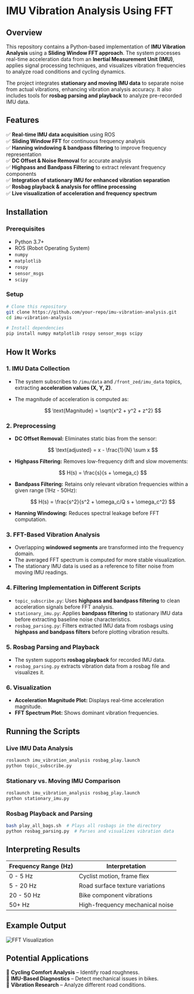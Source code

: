 # IMU Vibration Analysis Using FFT

## Overview
This repository contains a Python-based implementation of **IMU Vibration Analysis** using a **Sliding Window FFT approach**. The system processes real-time acceleration data from an **Inertial Measurement Unit (IMU)**, applies signal processing techniques, and visualizes vibration frequencies to analyze road conditions and cycling dynamics.

The project integrates **stationary and moving IMU data** to separate noise from actual vibrations, enhancing vibration analysis accuracy. It also includes tools for **rosbag parsing and playback** to analyze pre-recorded IMU data.

## Features
✅ **Real-time IMU data acquisition** using ROS  
✅ **Sliding Window FFT** for continuous frequency analysis  
✅ **Hanning windowing & bandpass filtering** to improve frequency representation  
✅ **DC Offset & Noise Removal** for accurate analysis  
✅ **Highpass and Bandpass Filtering** to extract relevant frequency components  
✅ **Integration of stationary IMU for enhanced vibration separation**  
✅ **Rosbag playback & analysis for offline processing**  
✅ **Live visualization of acceleration and frequency spectrum**  

## Installation
### **Prerequisites**
- Python 3.7+
- ROS (Robot Operating System)
- `numpy`
- `matplotlib`
- `rospy`
- `sensor_msgs`
- `scipy`

### **Setup**
```bash
# Clone this repository
git clone https://github.com/your-repo/imu-vibration-analysis.git
cd imu-vibration-analysis

# Install dependencies
pip install numpy matplotlib rospy sensor_msgs scipy
```

## How It Works
### **1. IMU Data Collection**
- The system subscribes to `/imu/data` and `/front_zed/imu_data` topics, extracting **acceleration values (X, Y, Z)**.
- The magnitude of acceleration is computed as:
  
  $$ \text{Magnitude} = \sqrt{x^2 + y^2 + z^2} $$

### **2. Preprocessing**
- **DC Offset Removal:** Eliminates static bias from the sensor:
  
  $$ \text{adjusted} = x - \frac{1}{N} \sum x $$
  
- **Highpass Filtering:** Removes low-frequency drift and slow movements:
  
  $$ H(s) = \frac{s}{s + \omega_c} $$
  
- **Bandpass Filtering:** Retains only relevant vibration frequencies within a given range (1Hz - 50Hz):
  
  $$ H(s) = \frac{s^2}{s^2 + \omega_c/Q s + \omega_c^2} $$
  
- **Hanning Windowing:** Reduces spectral leakage before FFT computation.

### **3. FFT-Based Vibration Analysis**
- Overlapping **windowed segments** are transformed into the frequency domain.
- The averaged FFT spectrum is computed for more stable visualization.
- The stationary IMU data is used as a reference to filter noise from moving IMU readings.

### **4. Filtering Implementation in Different Scripts**
- `topic_subscribe.py`: Uses **highpass and bandpass filtering** to clean acceleration signals before FFT analysis.
- `stationary_imu.py`: Applies **bandpass filtering** to stationary IMU data before extracting baseline noise characteristics.
- `rosbag_parsing.py`: Filters extracted IMU data from rosbags using **highpass and bandpass filters** before plotting vibration results.

### **5. Rosbag Parsing and Playback**
- The system supports **rosbag playback** for recorded IMU data.
- `rosbag_parsing.py` extracts vibration data from a rosbag file and visualizes it.

### **6. Visualization**
- **Acceleration Magnitude Plot:** Displays real-time acceleration magnitude.
- **FFT Spectrum Plot:** Shows dominant vibration frequencies.

## Running the Scripts
### **Live IMU Data Analysis**
```bash
roslaunch imu_vibration_analysis rosbag_play.launch
python topic_subscribe.py
```

### **Stationary vs. Moving IMU Comparison**
```bash
roslaunch imu_vibration_analysis rosbag_play.launch
python stationary_imu.py
```

### **Rosbag Playback and Parsing**
```bash
bash play_all_bags.sh  # Plays all rosbags in the directory
python rosbag_parsing.py  # Parses and visualizes vibration data
```

## Interpreting Results
| **Frequency Range (Hz)** | **Interpretation** |
|-----------------|------------------------------------|
| 0 - 5 Hz       | Cyclist motion, frame flex        |
| 5 - 20 Hz      | Road surface texture variations   |
| 20 - 50 Hz     | Bike component vibrations         |
| 50+ Hz         | High-frequency mechanical noise   |

## Example Output
![FFT Visualization](st.png,zed.png)

## Potential Applications
🚴 **Cycling Comfort Analysis** – Identify road roughness.  
📡 **IMU-Based Diagnostics** – Detect mechanical issues in bikes.  
🔬 **Vibration Research** – Analyze different road conditions.  
